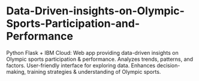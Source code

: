 # Data-Driven-insights-on-Olympic-Sports-Participation-and-Performance
Python Flask + IBM Cloud: Web app providing data-driven insights on Olympic sports participation &amp; performance. Analyzes trends, patterns, and factors. User-friendly interface for exploring data. Enhances decision-making, training strategies &amp; understanding of Olympic sports.
